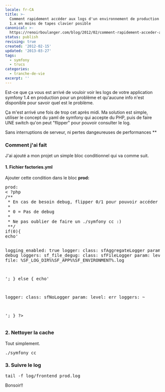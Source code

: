 ```yaml
---
locale: fr-CA
title: >-
  Comment rapidement accéder aux logs d'un environnement de production symfony
  1.x en moins de tapes clavier posible
canonical: >-
  https://renoirboulanger.com/blog/2012/02/comment-rapidement-acceder-aux-logs-dun-environnement-de-production-symfony-1-x-en-moins-de-tapes-clavier-posible/
status: publish
revising: true
created: '2012-02-15'
updated: '2013-03-27'
tags:
  - symfony
  - trucs
categories:
  - tranche-de-vie
excerpt: ''
---
```


Est-ce que ça vous est arrivé de vouloir voir les logs de votre application symfony 1.4 en production pour un problème et qu'aucune info n'est disponible pour savoir quel est le problème.

Ça m'est arrivé une fois de trop cet après midi. Ma solution est simple, utiliser le concept du yaml de symfony qui accepte du PHP, puis de faire UNE switch qu'on peut "flipper" pour pouvoir consulter le log.

Sans interruptions de serveur, ni pertes dangeureuses de performances **

<h3>Comment j'ai fait</h3>
J'ai ajouté a mon projet un simple bloc conditionnel qui va comme suit.

<h4>1. Fichier factories.yml</h4>
Ajouter cette condition dans le bloc <strong>prod:</strong>
<pre lang="php">
prod:
< ?php 
/**
 * En cas de besoin debug, flipper 0/1 pour pouvoir accéder aux logs.
 *
 * 0 = Pas de debug
 *
 * Ne pas oublier de faire un ./symfony cc :)
 **/
if(0){  
echo'

  logging_enabled: true
  logger:
    class: sfAggregateLogger
    param:
      level: debug
      loggers:
        sf_file_degug:
          class: sfFileLogger
          param:
            level: debug
            file: %SF_LOG_DIR%%SF_APP%%SF_ENVIRONMENT%.log

';
} else {
echo'

  logger:
    class:   sfNoLogger
    param:
      level:   err
      loggers: ~

';
} ?>
</pre>

<h3>2. Nettoyer la cache</h3>
Tout simplement.

<pre lang="bash">
./symfony cc
</pre>

<h3>3. Suivre le log</h3>
<pre lang="bash">
tail -f log/frontend_prod.log
</pre>


Bonsoir!!